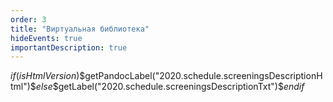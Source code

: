 ```yaml
---
order: 3
title: "Виртуальная библиотека"
hideEvents: true
importantDescription: true
---
```


$if(isHtmlVersion)$$getPandocLabel("2020.schedule.screeningsDescriptionHtml")$$else$$getLabel("2020.schedule.screeningsDescriptionTxt")$$endif$
